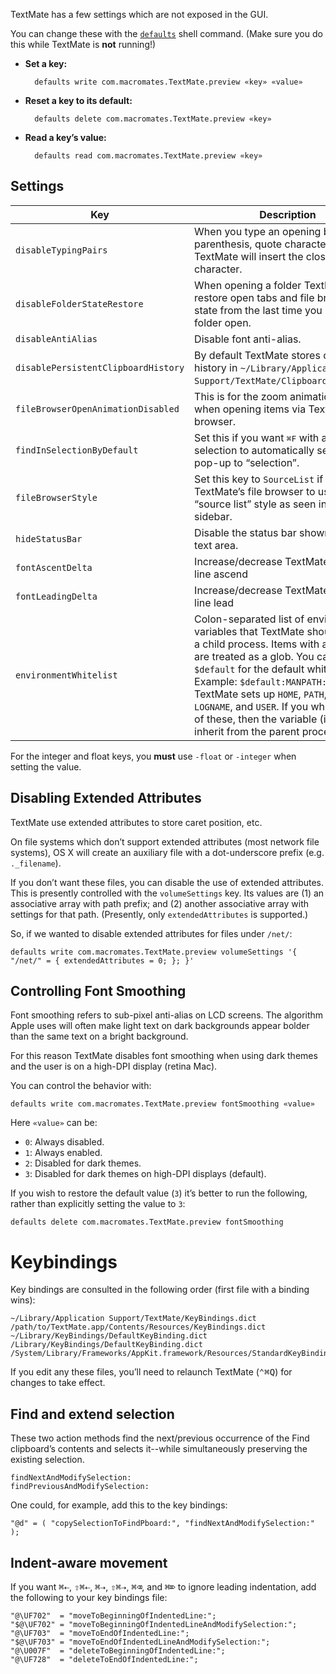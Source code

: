 TextMate has a few settings which are not exposed in the GUI.

You can change these with the [`defaults`](http://developer.apple.com/documentation/Darwin/Reference/ManPages/man1/defaults.1.html) shell command. (Make sure you do this while TextMate is **not** running!)

- **Set a key:**

		defaults write com.macromates.TextMate.preview «key» «value»

- **Reset a key to its default:**

		defaults delete com.macromates.TextMate.preview «key»

- **Read a key’s value:**

		defaults read com.macromates.TextMate.preview «key»


## Settings

| Key           | Description  | Type  |
| ------------- | ------------ | ----- |
| `disableTypingPairs`                | When you type an opening brace, parenthesis, quote character, or similar, TextMate will insert the closing character. | boolean |
| `disableFolderStateRestore`         | When opening a folder TextMate will restore open tabs and file browser state from the last time you had this folder open. | boolean |
| `disableAntiAlias`                  | Disable font anti-alias. | boolean |
| `disablePersistentClipboardHistory` | By default TextMate stores clipboard history in `~/Library/Application Support/TextMate/ClipboardHistory.db`. | boolean |
| `fileBrowserOpenAnimationDisabled`  | This is for the zoom animation shown when opening items via TextMate’s file browser. | boolean |
| `findInSelectionByDefault`          | Set this if you want <kbd>⌘F</kbd> with a multiline selection to automatically set the “in” pop-up to “selection”. | boolean |
| `fileBrowserStyle`                  | Set this key to `SourceList` if you want TextMate’s file browser to use the “source list” style as seen in Finder’s sidebar. | string |
| `hideStatusBar`                     | Disable the status bar shown below the text area. | boolean |
| `fontAscentDelta`                   | Increase/decrease TextMate’s default line ascend | float or integer |
| `fontLeadingDelta`                  | Increase/decrease TextMate’s default line lead   | float or integer |
| `environmentWhitelist`              | Colon-separated list of environment variables that TextMate should pass to a child process. Items with an asterisk are treated as a glob. You can use `$default` for the default whitelist. Example: `$default:MANPATH:*EDITOR`. TextMate sets up `HOME`, `PATH`, `TMPDIR`, `LOGNAME`, and `USER`. If you whitelist any of these, then the variable (if set) will inherit from the parent process instead. | string |

For the integer and float keys, you **must** use `-float` or `-integer` when setting the value.

## Disabling Extended Attributes

TextMate use extended attributes to store caret position, etc.

On file systems which don’t support extended attributes (most network file systems), OS X will create an auxiliary file with a dot-underscore prefix (e.g. `._filename`).

If you don’t want these files, you can disable the use of extended attributes. This is presently controlled with the `volumeSettings` key. Its values are (1) an associative array with path prefix; and (2) another associative array with settings for that path. (Presently, only `extendedAttributes` is supported.)

So, if we wanted to disable extended attributes for files under `/net/`:

    defaults write com.macromates.TextMate.preview volumeSettings '{ "/net/" = { extendedAttributes = 0; }; }'


## Controlling Font Smoothing

Font smoothing refers to sub-pixel anti-alias on LCD screens. The algorithm Apple uses will often make light text on dark backgrounds appear bolder than the same text on a bright background.

For this reason TextMate disables font smoothing when using dark themes and the user is on a high-DPI display (retina Mac).

You can control the behavior with:

	defaults write com.macromates.TextMate.preview fontSmoothing «value»

Here `«value»` can be:

 * `0`: Always disabled.
 * `1`: Always enabled.
 * `2`: Disabled for dark themes.
 * `3`: Disabled for dark themes on high-DPI displays (default).

If you wish to restore the default value (`3`) it’s better to run the following, rather than explicitly setting the value to `3`:

	defaults delete com.macromates.TextMate.preview fontSmoothing


# Keybindings

Key bindings are consulted in the following order (first file with a binding wins):

	~/Library/Application Support/TextMate/KeyBindings.dict
	/path/to/TextMate.app/Contents/Resources/KeyBindings.dict
	~/Library/KeyBindings/DefaultKeyBinding.dict
	/Library/KeyBindings/DefaultKeyBinding.dict
	/System/Library/Frameworks/AppKit.framework/Resources/StandardKeyBinding.dict

If you edit any these files, you’ll need to relaunch TextMate (<kbd>⌃⌘Q</kbd>) for changes to take effect.


## Find and extend selection

These two action methods find the next/previous occurrence of the Find clipboard’s contents and selects it--while simultaneously preserving the existing selection.

	findNextAndModifySelection:
	findPreviousAndModifySelection:

One could, for example, add this to the key bindings:

	"@d" = ( "copySelectionToFindPboard:", "findNextAndModifySelection:" );


## Indent-aware movement

If you want <kbd>⌘⇠</kbd>, <kbd>⇧⌘⇠</kbd>, <kbd>⌘⇢</kbd>, <kbd>⇧⌘⇢</kbd>, <kbd>⌘⌫</kbd>, and <kbd>⌘⌦</kbd> to ignore leading indentation, add the following to your key bindings file:

	"@\UF702"  = "moveToBeginningOfIndentedLine:";
	"$@\UF702" = "moveToBeginningOfIndentedLineAndModifySelection:";
	"@\UF703"  = "moveToEndOfIndentedLine:";
	"$@\UF703" = "moveToEndOfIndentedLineAndModifySelection:";
	"@\U007F"  = "deleteToBeginningOfIndentedLine:";
	"@\UF728"  = "deleteToEndOfIndentedLine:";